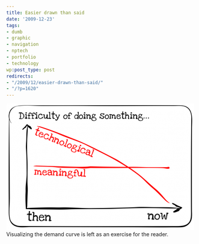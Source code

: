 ```yaml
---
title: Easier drawn than said
date: '2009-12-23'
tags:
- dumb
- graphic
- navigation
- nptech
- portfolio
- technology
wp:post_type: post
redirects:
- "/2009/12/easier-drawn-than-said/"
- "/?p=1620"
---
```


![](2009-12-23-Easier-drawn-than-said/difficulty-curve-500x337.png "difficulty curve") Visualizing the demand curve is left as an exercise for the reader.
